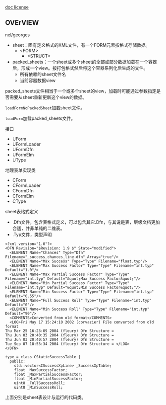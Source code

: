 [doc license](../../LICENSE)

## OVErVIEW
nel/georges

* sheet：固有定义格式的XML文件，有一个FORM元素按格式存储数据。
  - \<FORM>
	  - \<STRUCT>
* packed_sheets：一个sheet或多个sheet的全部或部分数据加载在一个容器后，形成一个view。按打包格式然后将这个容器系列化后生成的文件。
  - 所有依赖的sheet文件名
  - 当前容器数据view
  
packed_sheets文件相当于一个或多个sheet的view，加载时可能通过参数指定是否需要从sheet重新更新这个view的数据。

```loadFormNoPackedSheet```加载sheet文件。

```loadForm```加载packed_sheets文件。

接口
* UForm
* UFormLoader
* UFormDfn
* UFormElm
* UType

地理表单实现类
* CForm
* CFormLoader
* CFormDfn
* CFormElm
* CType

sheet表格式定义 
* .Dfn文件，包含表格式定义，可以包含其它.Dfn，与其说是表，层级文档更加合适，并非单纯的二维表。
* .Typ文件，类型声明
```
<?xml version="1.0"?>
<DFN Revision="$Revision: 1.9 $" State="modified">
  <ELEMENT Name="Chances" Type="Dfn" Filename="_success_chances_line.dfn" Array="true"/>
  <ELEMENT Name="Max Success" Type="Type" Filename="float.typ"/>
  <ELEMENT Name="Max Success Factor" Type="Type" Filename="int.typ" Default="1.0"/>
  <ELEMENT Name="Max Partial Success Factor" Type="Type" Filename="int.typ" Default="&quot;Max Success Factor&quot;"/>
  <ELEMENT Name="Min Partial Success Factor" Type="Type" Filename="int.typ" Default="&quot;Min Success Factor&quot;"/>
  <ELEMENT Name="Min Success Factor" Type="Type" Filename="int.typ" Default="0.55"/>
  <ELEMENT Name="Full Success Roll" Type="Type" Filename="int.typ" Default="0"/>
  <ELEMENT Name="Min Success Roll" Type="Type" Filename="int.typ" Default="90"/>
  <COMMENTS>Converted from old format</COMMENTS>
  <LOG>Fri May 17 15:24:10 2002 (corvazier) File converted from old format
Thu Mar 25 16:23:09 2004 (fleury) Dfn Structure =
Thu Jun 03 20:40:35 2004 (fleury) Dfn Structure =
Thu Jun 03 20:40:57 2004 (fleury) Dfn Structure =
Tue Sep 07 18:53:34 2004 (fleury) Dfn Structure = </LOG>
</DFN>
```
```
type = class CStaticSuccessTable {
  public:
    std::vector<CSuccessXpLine> _SuccessXpTable;
    float _MaxSuccessFactor;
    float _MaxPartialSuccessFactor;
    float _MinPartialSuccessFactor;
    uint8 _FullSuccessRoll;
    uint8 _MinSuccessRoll;
```
上面分别是sheet表设计与运行的代码类。	


